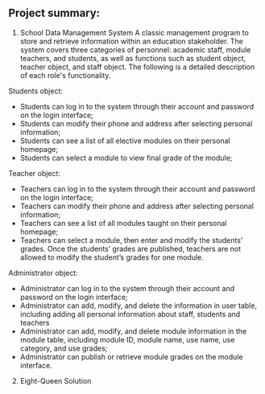 ## Project summary:
1. School Data Management System
A classic management program to store and retrieve information within an education stakeholder. The system covers three categories of personnel: academic staff, module teachers, and students, as well as functions such as student object, teacher object, and staff object. The following is a detailed description of each role's functionality.

  Students object:
  - Students can log in to the system through their account and password on the login interface;
  - Students can modify their phone and address after selecting personal information;
  - Students can see a list of all elective modules on their personal homepage;
  - Students can select a module to view final grade of the module;
    
  Teacher object:
  - Teachers can log in to the system through their account and password on the login interface;
  - Teachers can modify their phone and address after selecting personal information;
  - Teachers can see a list of all modules taught on their personal homepage;
  - Teachers can select a module, then enter and modify the students’ grades. Once the students’ grades are published, teachers are not allowed to modify the student’s grades for one module.
    
  Administrator object:
  - Administrator can log in to the system through their account and password on the login interface;
  - Administrator can add, modify, and delete the information in user table, including adding all personal information about staff, students and teachers
  - Administrator can add, modify, and delete module information in the module table, including module ID, module name, use name, use category, and use grades;
  - Administrator can publish or retrieve module grades on the module interface.


2. Eight-Queen Solution
